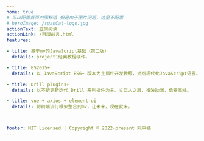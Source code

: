 ```yaml
---
home: true
# 可以配置首页的图标值 但是由于图片问题，这里不配置
# heroImage: /ruanCat-logo.jpg
actionText: 立刻阅读
actionLink: /再版前言.html
features:

- title: 基于mv的JavaScript基础（第二版）
  details: project1经典教程续作。

- title: ES2015+
  details: 以 JavaScript ES6+ 版本为主插件开发教程，拥抱现代化JavaScript语言。

- title: Drill plugins+
  details: 以不断更新迭代 Drill 系列插件为主。立巨人之肩，推波助澜，勇攀高峰。

- title: vue + axios + element-ui
  details: 将前端流行框架整合到mv，让未来，现在就来。



footer: MIT Licensed | Copyright © 2022-present 阮中楠
---
```


<!-- 
  首页的编写参考文章：
  https://jackiehao.blog.csdn.net/article/details/106633226
 -->




